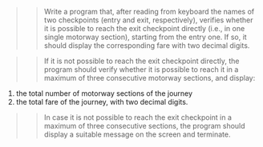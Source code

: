 >> Write a program that, after reading from keyboard the names of two checkpoints (entry and exit, respectively), verifies whether it is possible to reach the exit checkpoint directly (i.e., in one single motorway section), starting from the entry one. If so, it should display the corresponding fare with two decimal digits.

>> If it is not possible to reach the exit checkpoint directly, the program should verify whether it is possible to reach it in a maximum of three consecutive motorway sections, and display:

 1) the total number of motorway sections of the journey
 2) the total fare of the journey, with two decimal digits.

>> In case it is not possible to reach the exit checkpoint in a maximum of three consecutive sections, the program should display a suitable message on the screen and terminate.
